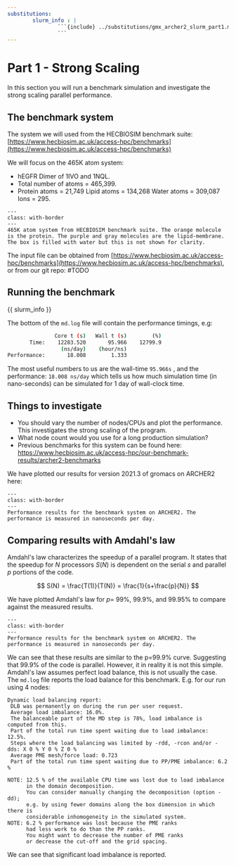 ```yaml
---
substitutions:
        slurm_info : |
                ```{include} ../substitutions/gmx_archer2_slurm_part1.md
                ```
---
```


# Part 1 - Strong Scaling 

In this section you will run a benchmark simulation and investigate the strong scaling parallel performance.


## The benchmark system

The system we will used from the HECBIOSIM benchmark suite:
[https://www.hecbiosim.ac.uk/access-hpc/benchmarks](https://www.hecbiosim.ac.uk/access-hpc/benchmarks)

We will focus on the 465K atom system:
  - hEGFR Dimer of 1IVO and 1NQL. 
  - Total number of atoms = 465,399. 
  - Protein atoms = 21,749  Lipid atoms = 134,268  Water atoms = 309,087  Ions = 295. 


```{figure} ./images/465K-H1-H1.png
---
class: with-border
---
465K atom system from HECBIOSIM benchmark suite. The orange molecule is the protein. The purple and gray molecules are the lipid-membrane. The box is filled with water but this is not shown for clarity.
```
The input file can be obtained from [https://www.hecbiosim.ac.uk/access-hpc/benchmarks](https://www.hecbiosim.ac.uk/access-hpc/benchmarks), or from our git repo: #TODO


## Running the benchmark

{{ slurm_info }}

The bottom of the ``md.log`` file will contain the performance timings, e.g:

```bash
               Core t (s)   Wall t (s)        (%)
       Time:    12283.520       95.966    12799.9
                 (ns/day)    (hour/ns)
Performance:       18.008        1.333
```

The most useful numbers to us are the wall-time ``95.966s`` , and the performance: ``18.008 ns/day`` which tells us how much simulation time (in nano-seconds) can be simulated for 1 day of wall-clock time.

## Things to investigate
- You should vary the number of nodes/CPUs and plot the performance. This investigates the strong scaling of the program.
- What node count would you use for a long production simulation?
- Previous benchmarks for this system can be found here:
https://www.hecbiosim.ac.uk/access-hpc/our-benchmark-results/archer2-benchmarks

We have plotted our results for version 2021.3 of gromacs on ARCHER2 here:


```{figure} ./images/gmx_strong_scaling.svg
---
class: with-border
---
Performance results for the benchmark system on ARCHER2. The performance is measured in nanoseconds per day.
```

## Comparing results with Amdahl's law

Amdahl's law characterizes the speedup of a parallel program. It states that the speedup for $N$ processors $S(N)$ is dependent on the serial $s$ and parallel $p$ portions of the code.

$$
S(N) = \frac{T(1)}{T(N)} = \frac{1}{s+\frac{p}{N}}
$$

We have plotted Amdahl's law for $p=$ 99%, 99.9%, and 99.95% to compare against the measured results.



```{figure} ./images/gmx_amdahl.svg
---
class: with-border
---
Performance results for the benchmark system on ARCHER2. The performance is measured in nanoseconds per day.
```

We can see that these results are similar to the p=99.9% curve. Suggesting that 99.9% of the code is parallel. However, it in reality it is not this simple. Amdahl's law assumes perfect load balance, this is not usually the case. The ``md.log`` file reports the load balance for this benchmark. E.g. for our run using 4 nodes:

```
Dynamic load balancing report:
 DLB was permanently on during the run per user request.
 Average load imbalance: 16.0%.
 The balanceable part of the MD step is 78%, load imbalance is computed from this.
 Part of the total run time spent waiting due to load imbalance: 12.5%.
 Steps where the load balancing was limited by -rdd, -rcon and/or -dds: X 0 % Y 0 % Z 0 %
 Average PME mesh/force load: 0.723
 Part of the total run time spent waiting due to PP/PME imbalance: 6.2 %

NOTE: 12.5 % of the available CPU time was lost due to load imbalance
      in the domain decomposition.
      You can consider manually changing the decomposition (option -dd);
      e.g. by using fewer domains along the box dimension in which there is
      considerable inhomogeneity in the simulated system.
NOTE: 6.2 % performance was lost because the PME ranks
      had less work to do than the PP ranks.
      You might want to decrease the number of PME ranks
      or decrease the cut-off and the grid spacing.
```

We can see that significant load imbalance is reported.